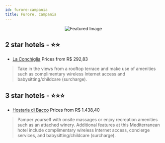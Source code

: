 ```yaml
---
id: furore-campania
title: Furore, Campania
---
```


<center><img src="https://i.travelapi.com/hotels/5000000/4730000/4724200/4724171/75363df6_z.jpg" alt="Featured Image" /></center>


##  2 star hotels - ⭐️⭐️

-    [La Conchiglia](https://us.hurb.com/hotels/furore/la-conchiglia-JNP-JP799585?cmp=18055) Prices from R$ 292,83
   > Take in the views from a rooftop terrace and make use of amenities such as complimentary wireless Internet access and babysitting/childcare (surcharge).

##  3 star hotels - ⭐️⭐️⭐️

-    [Hostaria di Bacco](https://us.hurb.com/hotels/furore/hostaria-di-bacco-JNP-JP987411?cmp=18055) Prices from R$ 1.438,40
   > Pamper yourself with onsite massages or enjoy recreation amenities such as an attached winery. Additional features at this Mediterranean hotel include complimentary wireless Internet access, concierge services, and babysitting/childcare (surcharge). 
